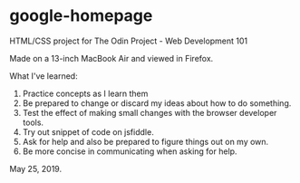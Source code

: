 # google-homepage
HTML/CSS project for The Odin Project - Web Development 101

Made on a 13-inch MacBook Air and viewed in Firefox.  

What I've learned:

1.  Practice concepts as I learn them
2.  Be prepared to change or discard my ideas about how to do something.
3.  Test the effect of making small changes with the browser developer tools.
4.  Try out snippet of code on jsfiddle.
5.  Ask for help and also be prepared to figure things out on my own.
6.  Be more concise in communicating when asking for help.

May 25, 2019.